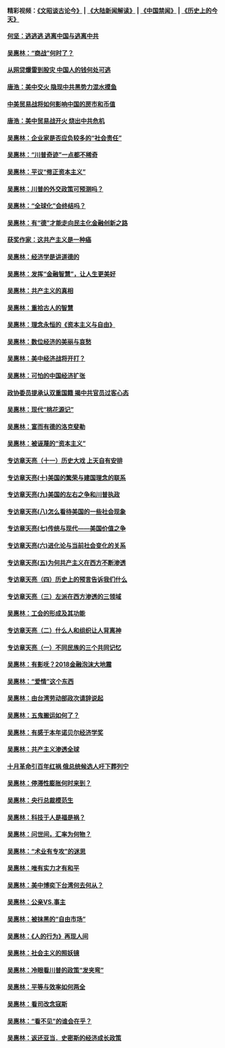 #### 精彩视频：[《文昭谈古论今》](https://github.com/gfw-breaker/wenzhao/blob/master/README.md?t=11280631) | [《大陆新闻解读》](https://github.com/gfw-breaker/ntdtv-comedy/blob/master/README.md?t=11280631) | [《中国禁闻》](https://github.com/gfw-breaker/ntdtv-news/blob/master/README.md?t=11280631) | [《历史上的今天》](https://github.com/gfw-breaker/today-in-history/blob/master/README.md?t=11280631) 

#### [何坚：逃逃逃 逃离中国与逃离中共](../pages/nsc423/n10592891.md?t=11280631) 

#### [吴惠林：“商战”何时了？](../pages/nsc423/n10573558.md?t=11280631) 

#### [从网贷爆雷到股灾 中国人的钱何处可逃](../pages/nsc423/n10572800.md?t=11280631) 

#### [唐浩：美中交火 隐现中共黑势力混水摸鱼](../pages/nsc423/n10544040.md?t=11280631) 

#### [中美贸易战将如何影响中国的房市和币值](../pages/nsc423/n10543697.md?t=11280631) 

#### [唐浩：美中贸易战开火 烧出中共危机](../pages/nsc423/n10540126.md?t=11280631) 

#### [吴惠林：企业家是否应负较多的“社会责任”](../pages/nsc423/n10535022.md?t=11280631) 

#### [吴惠林：“川普奇迹”一点都不稀奇](../pages/nsc423/n10512808.md?t=11280631) 

#### [吴惠林：平议“修正资本主义”](../pages/nsc423/n10495724.md?t=11280631) 

#### [吴惠林：川普的外交政策可预测吗？](../pages/nsc423/n10462387.md?t=11280631) 

#### [吴惠林：“全球化”会终结吗？](../pages/nsc423/n10452838.md?t=11280631) 

#### [吴惠林：有“德”才能走向民主化金融创新之路](../pages/nsc423/n10432292.md?t=11280631) 

#### [获奖作家：这共产主义是一种癌](../pages/nsc423/n10431541.md?t=11280631) 

#### [吴惠林：经济学是讲道德的](../pages/nsc423/n10398014.md?t=11280631) 

#### [吴惠林：发挥“金融智慧”，让人生更美好](../pages/nsc423/n10375019.md?t=11280631) 

#### [吴惠林：共产主义的真相](../pages/nsc423/n10351394.md?t=11280631) 

#### [吴惠林：重拾古人的智慧](../pages/nsc423/n10337691.md?t=11280631) 

#### [吴惠林：理念永恒的《资本主义与自由》](../pages/nsc423/n10316274.md?t=11280631) 

#### [吴惠林：数位经济的美丽与哀愁](../pages/nsc423/n10292946.md?t=11280631) 

#### [吴惠林：美中经济战将开打？](../pages/nsc423/n10258825.md?t=11280631) 

#### [吴惠林：可怕的中国经济扩张](../pages/nsc423/n10219147.md?t=11280631) 

#### [政协委员提承认双重国籍 揭中共官员过客心态](../pages/nsc423/n10208809.md?t=11280631) 

#### [吴惠林：现代“桃花源记”](../pages/nsc423/n10185234.md?t=11280631) 

#### [吴惠林：富而有德的洛克斐勒](../pages/nsc423/n10142264.md?t=11280631) 

#### [吴惠林：被诬蔑的“资本主义”](../pages/nsc423/n10124816.md?t=11280631) 

#### [专访章天亮（十一）历史大戏 上天自有安排](../pages/nsc423/n10094905.md?t=11280631) 

#### [专访章天亮(十)美国的繁荣与建国理念的联系](../pages/nsc423/n10094899.md?t=11280631) 

#### [专访章天亮(九)美国的左右之争和川普执政](../pages/nsc423/n10094889.md?t=11280631) 

#### [专访章天亮(八)怎么看待美国的一些社会现象](../pages/nsc423/n10094857.md?t=11280631) 

#### [专访章天亮(七)传统与现代——美国价值之争](../pages/nsc423/n10093140.md?t=11280631) 

#### [专访章天亮(六)进化论与当前社会变化的关系](../pages/nsc423/n10092036.md?t=11280631) 

#### [专访章天亮(五)为何共产主义在西方不断渗透](../pages/nsc423/n10083620.md?t=11280631) 

#### [专访章天亮（四）历史上的预言告诉我们什么](../pages/nsc423/n10083606.md?t=11280631) 

#### [专访章天亮（三）左派在西方渗透的三领域](../pages/nsc423/n10081115.md?t=11280631) 

#### [吴惠林：工会的形成及其功能](../pages/nsc423/n10080633.md?t=11280631) 

#### [专访章天亮（二）什么人和组织让人背离神](../pages/nsc423/n10076637.md?t=11280631) 

#### [专访章天亮（一）不同民族的三个共同记忆](../pages/nsc423/n10074188.md?t=11280631) 

#### [吴惠林：有影呒？2018金融泡沫大地震](../pages/nsc423/n10040534.md?t=11280631) 

#### [吴惠林：“爱情”这个东西](../pages/nsc423/n10019423.md?t=11280631) 

#### [吴惠林：由台湾劳动部政次请辞说起](../pages/nsc423/n9979679.md?t=11280631) 

#### [吴惠林：五鬼搬运如何了？](../pages/nsc423/n9925338.md?t=11280631) 

#### [吴惠林：有感于本年诺贝尔经济学奖](../pages/nsc423/n9871883.md?t=11280631) 

#### [吴惠林：共产主义渗透全球](../pages/nsc423/n9812748.md?t=11280631) 

#### [十月革命引百年红祸 俄总统候选人吁下葬列宁](../pages/nsc423/n9810182.md?t=11280631) 

#### [吴惠林：停滞性膨胀何时来到？](../pages/nsc423/n9764136.md?t=11280631) 

#### [吴惠林：央行总裁模范生](../pages/nsc423/n9728134.md?t=11280631) 

#### [吴惠林：科技于人是福是祸？](../pages/nsc423/n9672982.md?t=11280631) 

#### [吴惠林：问世间，汇率为何物？](../pages/nsc423/n9621788.md?t=11280631) 

#### [吴惠林：“术业有专攻”的迷思](../pages/nsc423/n9580363.md?t=11280631) 

#### [吴惠林：唯有实力才有和平](../pages/nsc423/n9529599.md?t=11280631) 

#### [吴惠林：美中博奕下台湾何去何从？](../pages/nsc423/n9483598.md?t=11280631) 

#### [吴惠林：公亲VS.事主](../pages/nsc423/n9425637.md?t=11280631) 

#### [吴惠林：被抹黑的“自由市场”](../pages/nsc423/n9351545.md?t=11280631) 

#### [吴惠林：《人的行为》再现人间](../pages/nsc423/n9296339.md?t=11280631) 

#### [吴惠林：社会主义的照妖镜](../pages/nsc423/n9243460.md?t=11280631) 

#### [吴惠林：冷眼看川普的政策“发夹弯”](../pages/nsc423/n9120684.md?t=11280631) 

#### [吴惠林：平等与效率如何两全](../pages/nsc423/n9075430.md?t=11280631) 

#### [吴惠林：看司改念寇斯](../pages/nsc423/n9024915.md?t=11280631) 

#### [吴惠林：“看不见”的谁会在乎？](../pages/nsc423/n8977488.md?t=11280631) 

#### [吴惠林：返还亚当．史密斯的经济成长政策](../pages/nsc423/n8931896.md?t=11280631) 

